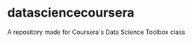 datasciencecoursera
===================

A repository made for Coursera's Data Science Toolbox class
